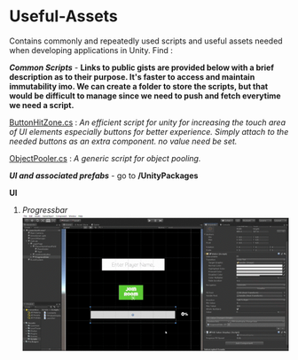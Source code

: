 # Useful-Assets
Contains commonly and repeatedly used scripts and useful assets needed when developing applications in Unity.
Find :

**_Common Scripts_** - **Links to public gists are provided below with a brief description as to their purpose. It's faster to access and maintain immutability imo. We can create a folder to store the scripts, but that would be difficult to manage since we need to push and fetch everytime we need a script.**


 [ButtonHitZone.cs](https://gist.github.com/sid68v/1de7b7765201e03ecab313ec50ba67c9) : *An efficient script for unity for increasing the touch area of UI elements especially buttons for better experience. Simply attach to the needed buttons as       an extra component. no value need be set.*
 
[ObjectPooler.cs](https://gist.github.com/sid68v/235b7db29846b5434ffd98ae40d33345) : *A generic script for object pooling.*


**_UI and associated prefabs_** - go to **/UnityPackages**

**UI**
1. *Progressbar* <br />
![Import the unitypackage and drag the prefab to canvas to use. More help inside the script attached to the prefab.](demoGifs/ProgressBarDemo.gif)
